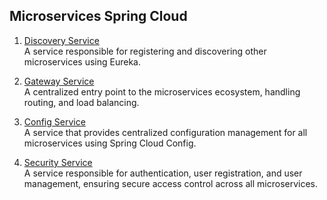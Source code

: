 ## Microservices Spring Cloud

1. [Discovery Service](https://github.com/Abdietou/micro-services/blob/main/discovery-service)  
   A service responsible for registering and discovering other microservices using Eureka.

2. [Gateway Service](https://github.com/Abdietou/micro-services/blob/main/gateway-service)  
   A centralized entry point to the microservices ecosystem, handling routing, and load balancing.

3. [Config Service](https://github.com/Abdietou/micro-services/blob/main/config-service)  
   A service that provides centralized configuration management for all microservices using Spring Cloud Config.

3. [Security Service](https://github.com/Abdietou/micro-services/blob/main/sec-service)  
   A service responsible for authentication, user registration, and user management, ensuring secure access control across all microservices.